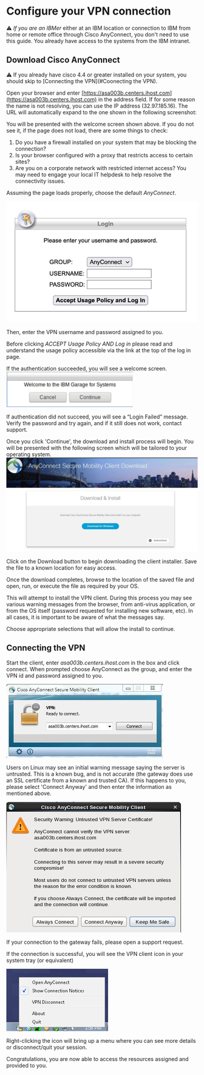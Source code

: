 # Configure your VPN connection

:warning: *If you are an IBMer* either at an IBM location or connection to IBM from home or remote office through Cisco AnyConnect, you don't need to use this guide. You already have access to the systems from the IBM intranet.


## Download Cisco AnyConnect

:warning: If you already have cisco 4.4 or greater installed on your system, you should skip to [Connecting the VPN](#Coonecting the VPN).


Open your browser and enter [https://asa003b.centers.ihost.com](https://asa003b.centers.ihost.com) in the address field. If for some reason the name is not resolving, you can use the IP address (32.97.185.16). The URL will automatically expand to the one shown in the following screenshot:

You will be presented with the welcome screen shown above. If you do not see it, if the page does not load, there are some things to check:
1. Do you have a firewall installed on your system that may be blocking the connection?
2. Is your browser configured with a proxy that restricts access to certain sites?
3. Are you on a corporate network with restricted internet access?
You may need to engage your local IT helpdesk to help resolve the connectivity issues.

Assuming the page loads properly, choose the default *AnyConnect*. 

![](images/vpn1.png)

Then, enter the VPN username and password assigned to you.

Before clicking *ACCEPT Usage Policy AND Log in* please read and understand the usage policy accessible via the link at the top of the log in page.

If the authentication succeeded, you will see a welcome screen.
![](images/Vpnuserguide3_3.png)

If authentication did not succeed, you will see a “Login Failed” message. Verify the password and try again, and if it still does not work, contact support.

Once you click 'Continue', the download and install process will begin. You will be presented with the following screen which will be tailored to your operating system.
![](images/Vpnuserguide4.png)

Click on the Download button to begin downloading the client installer. Save the file to a known location for easy access.

Once the download completes, browse to the location of the saved file and open, run, or execute the file as required by your OS.

This will attempt to install the VPN client. During this process you may see various warning messages from the browser, from anti-virus application, or from the OS itself (password requested for installing new software, etc). In all cases, it is important to be aware of what the messages say.

Choose appropriate selections that will allow the install to continue. 

## Connecting the VPN

Start the client, enter *asa003b.centers.ihost.com* in the box and click connect. When prompted choose AnyConnect as the group, and enter the VPN id and password assigned to you.

![](images/Vpnuserguide5.png)

Users on Linux may see an initial warning message saying the server is untrusted. This is a known bug, and is not accurate (the gateway does use an SSL certificate from a known and trusted CA). If this happens to you, please select 'Connect Anyway' and then enter the information as mentioned above.

![](images/Vpnuserguide6.png)

If your connection to the gateway fails, please open a support request.

If the connection is successful, you will see the VPN client icon in your system tray (or equivalent)

![](images/Vpnuserguide7.png)

Right-clicking the icon will bring up a menu where you can see more details or disconnect/quit your session.

Congratulations, you are now able to access the resources assigned and provided to you. 
